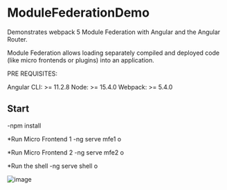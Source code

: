 # ModuleFederationDemo

Demonstrates webpack 5 Module Federation with Angular and the Angular Router.

Module Federation allows loading separately compiled and deployed code (like micro frontends or plugins) into an application.

PRE REQUISITES:

Angular CLI: >= 11.2.8
Node: >= 15.4.0
Webpack: >= 5.4.0

## Start

-npm install 

*Run Micro Frontend 1
-ng serve mfe1 o

*Run Micro Frontend 2
-ng serve mfe2 o

*Run the shell
-ng serve shell o

![image](https://user-images.githubusercontent.com/21281540/183565323-8cc6ff8c-d965-4f95-9030-105f46e76417.png)

